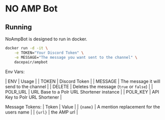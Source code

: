# NO AMP Bot
## Running
NoAmpBot is designed to run in docker.
```bash
docker run -d -it \
    -e TOKEN="Your Discord Token" \
    -e MESSAGE="The message you want sent to the channel" \
    dacepair/ampbot
```
Env Vars:

| ENV | Usage |
| TOKEN | Discord Token |
| MESSAGE | The message it will send to the channel |
| DELETE | Deletes the message (`true` or `false`) |
| POLR_URL | URL Base to a Polr URL Shortener instance |
| POLR_KEY | API Key to Polr URL Shortener |

Message Tokens:
| Token | Value |
| `{name}` | A mention replacement for the users name |
| `{url}` | the AMP url |